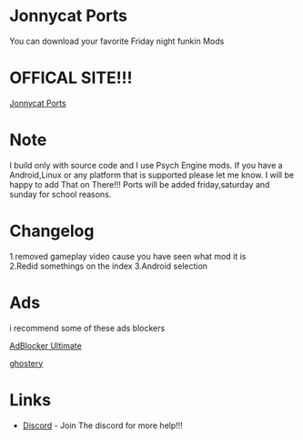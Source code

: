 # Jonnycat Ports
You can download your favorite Friday night funkin Mods  

# OFFICAL SITE!!! 
[Jonnycat Ports](https://jonnycatports.netlify.app) 

# Note  
I build only with source code and I use Psych Engine mods. If you have a Android,Linux or any platform that is supported please let me know. 
I will be happy to add That on There!!! Ports will be added friday,saturday and sunday for school reasons.

# Changelog 
 1.removed gameplay video cause you have seen what mod it is  
 2.Redid somethings on the index 
 3.Android selection
 
# Ads 
i recommend some of these ads blockers


[AdBlocker Ultimate](https://chrome.google.com/webstore/detail/adblocker-ultimate/ohahllgiabjaoigichmmfljhkcfikeof?hl=en) 



[ghostery](https://chrome.google.com/webstore/detail/ghostery-–-privacy-ad-blo/mlomiejdfkolichcflejclcbmpeaniij?hl=en)
# Links 
 - [Discord](https://discord.gg/qchFYzZJKu) -  Join The discord for more help!!!
